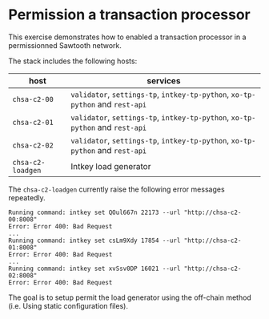 # Permission a transaction processor

This exercise demonstrates how to enabled a transaction processor in a permissionned Sawtooth network.

The stack includes the following hosts:

host | services
---- | --------
`chsa-c2-00` | `validator`, `settings-tp`, `intkey-tp-python`, `xo-tp-python` and `rest-api`
`chsa-c2-01` | `validator`, `settings-tp`, `intkey-tp-python`, `xo-tp-python` and `rest-api`
`chsa-c2-02` | `validator`, `settings-tp`, `intkey-tp-python`, `xo-tp-python` and `rest-api`
`chsa-c2-loadgen` | Intkey load generator

The `chsa-c2-loadgen` currently raise the following error messages repeatedly.

```
Running command: intkey set QOul667n 22173 --url "http://chsa-c2-00:8008"
Error: Error 400: Bad Request
...
Running command: intkey set csLm9Xdy 17854 --url "http://chsa-c2-01:8008"
Error: Error 400: Bad Request
...
Running command: intkey set xvSsv0DP 16021 --url "http://chsa-c2-02:8008"
Error: Error 400: Bad Request
```

The goal is to setup permit the load generator using the off-chain method (i.e. Using static configuration files).
